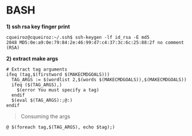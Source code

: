 # BASH

**1) ssh rsa key finger print**
```
cqueiroz@cqueiroz:~/.ssh$ ssh-keygen -lf id_rsa -E md5
2048 MD5:0e:a9:0e:79:84:2e:46:99:d7:c4:37:3c:6c:25:88:2f no comment (RSA)
```

**2) extract make args**
```
# Extract tag arguments
ifeq (tag,$(firstword $(MAKECMDGOALS)))
  TAG_ARGS := $(wordlist 2,$(words $(MAKECMDGOALS)),$(MAKECMDGOALS))
  ifeq ($(TAG_ARGS),)
    $(error You must specify a tag)
  endif
  $(eval $(TAG_ARGS):;@:)
endif
```
> Consuming the args
```
@ $(foreach tag,$(TAG_ARGS), echo $tag);)
```

